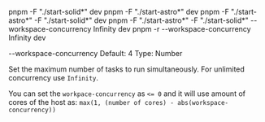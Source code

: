 pnpm -F "./start-solid*" dev
pnpm -F "./start-astro*" dev
pnpm -F "./start-astro*" -F "./start-solid*" dev
pnpm -F "./start-astro*" -F "./start-solid*" --workspace-concurrency Infinity dev
pnpm -r --workspace-concurrency Infinity dev

--workspace-concurrency
Default: 4
Type: Number

Set the maximum number of tasks to run simultaneously. For unlimited concurrency use `Infinity`.

You can set the `workpace-concurrency` as `<= 0` and it will use amount of cores of the host as: `max(1, (number of cores) - abs(workspace-concurrency))`
